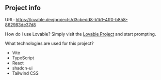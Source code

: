 ## Project info

URL: https://lovable.dev/projects/d3cbedd8-b1b1-4ff0-b858-862983de37d8

How do I use Lovable?
Simply visit the [Lovable Project](https://lovable.dev/projects/d3cbedd8-b1b1-4ff0-b858-862983de37d8) and start prompting.

What technologies are used for this project?
- Vite
- TypeScript
- React
- shadcn-ui
- Tailwind CSS
